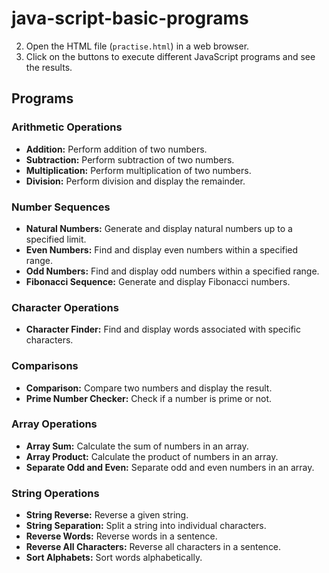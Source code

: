 # java-script-basic-programs
2. Open the HTML file (`practise.html`) in a web browser.
3. Click on the buttons to execute different JavaScript programs and see the results.

## Programs

### Arithmetic Operations

- **Addition:** Perform addition of two numbers.
- **Subtraction:** Perform subtraction of two numbers.
- **Multiplication:** Perform multiplication of two numbers.
- **Division:** Perform division and display the remainder.

### Number Sequences

- **Natural Numbers:** Generate and display natural numbers up to a specified limit.
- **Even Numbers:** Find and display even numbers within a specified range.
- **Odd Numbers:** Find and display odd numbers within a specified range.
- **Fibonacci Sequence:** Generate and display Fibonacci numbers.

### Character Operations

- **Character Finder:** Find and display words associated with specific characters.

### Comparisons

- **Comparison:** Compare two numbers and display the result.
- **Prime Number Checker:** Check if a number is prime or not.

### Array Operations

- **Array Sum:** Calculate the sum of numbers in an array.
- **Array Product:** Calculate the product of numbers in an array.
- **Separate Odd and Even:** Separate odd and even numbers in an array.

### String Operations

- **String Reverse:** Reverse a given string.
- **String Separation:** Split a string into individual characters.
- **Reverse Words:** Reverse words in a sentence.
- **Reverse All Characters:** Reverse all characters in a sentence.
- **Sort Alphabets:** Sort words alphabetically.




